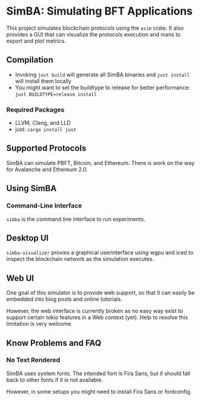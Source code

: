 # SimBA: Simulating BFT Applications

This project simulates blockchain protocols using the `asim` crate. It also provides a GUI that can visualize the protocols execution and mans to export and plot metrics.

## Compilation 
* Invoking `just build` will generate all SimBA binaries and `just install` will install them locally
* You might want to set the buildtype to release for better performance: `just BUILDTYPE=release install`

### Required Packages
* LLVM, Clang, and LLD
* just: `cargo install just`

## Supported Protocols
SimBA can simulate PBFT, Bitcoin, and Ethereum. There is work on the way for Avalanche and Ethereum 2.0.

## Using SimBA
### Command-Line Interface 
`simba` is the command line interface to run experiments. 

## Desktop UI
`simba-visualizer` provies a graphical userinterface using wgpu and iced to inspect the blockchain network as the simulation executes.

## Web UI
One goal of this simulator is to provide web support, so that it can easily be embedded into blog posts and online tutorials.

However, the web interface is currently broken as no easy way exist to support certain tokio features in a Web context (yet).
Help to resolve this limitation is very welcome.

## Know Problems and FAQ 
### No Text Rendered
SimBA uses system fonts. The intended font is Fira Sans, but it should fall back to other fonts if it is not available.

However, in some setups you might need to install Fira Sans or fontconfig.
